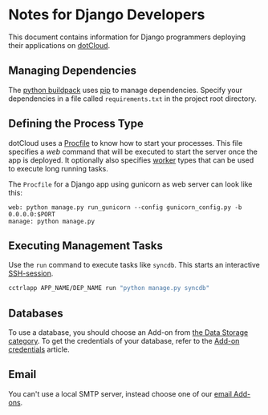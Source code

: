 # Notes for Django Developers
This document contains information for Django programmers deploying their applications on [dotCloud].

## Managing Dependencies
The [python buildpack] uses [pip] to manage dependencies. Specify your dependencies in a file called `requirements.txt` in the project root directory.

## Defining the Process Type
dotCloud uses a [Procfile][procfile] to know how to start your processes. This file specifies a _web_ command that will be executed to start the server once the app is deployed. It optionally also specifies [worker] types that can be used to execute long running tasks.

The `Procfile` for a Django app using gunicorn as web server can look like this:
~~~
web: python manage.py run_gunicorn --config gunicorn_config.py -b 0.0.0.0:$PORT
manage: python manage.py
~~~

## Executing Management Tasks
Use the `run` command to execute tasks like `syncdb`. This starts an interactive [SSH-session].
~~~bash
cctrlapp APP_NAME/DEP_NAME run "python manage.py syncdb"
~~~

## Databases
To use a database, you should choose an Add-on from [the Data Storage category][data-storage-addons]. To get the credentials of your database, refer to the [Add-on credentials][add-on-credentials] article.

## Email
You can't use a local SMTP server, instead choose one of our [email Add-ons][messaging-addons].

[SSH-session]: https://next.dotcloud.com/dev-center/Platform%20Documentation#secure-shell-ssh
[python buildpack]: https://github.com/cloudControl/buildpack-python
[pip]: http://www.pip-installer.org/
[procfile]: https://next.dotcloud.com/dev-center/Platform%20Documentation#buildpacks-and-the-procfile
[messaging-addons]: https://next.dotcloud.com/dev-center/Add-on%20Documentation/Messaging%20&%20Mobile/
[data-storage-addons]: https://next.dotcloud.com/dev-center/Add-on%20Documentation/Data%20Storage/
[add-on-credentials]: https://next.dotcloud.com/dev-center/Guides/Python/Add-on%20credentials
[dotCloud]: https://next.dotcloud.com/
[worker]: https://next.dotcloud.com/dev-center/Platform%20Documentation#scheduled-jobs-and-background-workers
